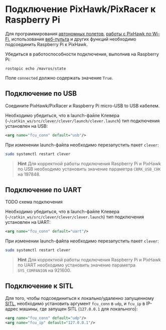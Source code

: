 Подключение PixHawk/PixRacer к Raspberry Pi
===

Для программирования [автономных полетов](/docs/simple_offboard.md), [работы с PixHawk по Wi-Fi](/docs/gcs_bridge.md), использования [веб-пульта](/docs/web_rc.md) и других функций необходимо подсоединить Raspberry Pi к PixHawk.

Убедиться в работоспособности подключения, выполнив на Raspberry Pi:

```
rostopic echo /mavros/state
```

Поле `connected` должно содержать значение `True`.


Подключение по USB
---

Соедините PixHawk/PixRacer и Raspberry Pi micro-USB to USB кабелем.

Необходимо убедиться, что в launch-файле Клевера (`~/catkin_ws/src/clever/clever/launch/clever.launch`) тип подключения установлен на USB:

```xml
<arg name="fcu_conn" default="usb"/>
```

При изменении launch-файла необходимо перезапустить пакет `clever`:

```bash
sudo systemctl restart clever
```

> **Hint** Для корректной работы подключения Raspberry Pi и PixHawk по USB необходимо установить значение параметра `CBRK_USB_CHK` на 197848.

Подключение по UART
---

TODO схема подключения

Необходимо убедиться, что в launch-файле Клевера (`~/catkin_ws/src/clever/clever/clever.launch`) тип подключения установлен на UART:

```xml
<arg name="fcu_conn" default="uart"/>
```

При изменении launch-файла необходимо перезапустить пакет `clever`:

```bash
sudo systemctl restart clever
```

> **Hint** Для корректной работы подключения Raspberry Pi и PixHawk по UART необходимо установить значение параметра `SYS_COMPANION` на 921600.

Подключение к SITL
---

Для того, чтобы подсоединиться к локально/удаленно запущенному [SITL](/docs/sitl.md), необходимо установить аргумент `fcu_conn` в `udp`, и `fcu_ip` в IP-адрес машины, где запущен SITL (`127.0.0.1` для локального):

```xml
<arg name="fcu_conn" default="udp"/>
<arg name="fcu_ip" default="127.0.0.1"/>
```
